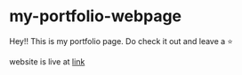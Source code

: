 # my-portfolio-webpage

Hey!! This is my portfolio page. Do check it out and leave a ⭐

website is live at [link](https://shreyashnand.github.io/portfolio/.)

